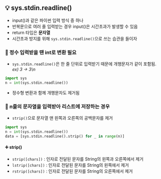 ## 💡 sys.stdin.readline()
+ input()과 같은 파이썬 입력 방식 중 하나
+ 반복문으로 여러 줄 입력받는 경우 input()은 시간초과가 발생할 수 있음
+ return 타입은 __문자열__
+ 시간초과 방지를 위해 ```sys.stdin.readline()```으로 쓰는 습관을 들이자

### 📌 정수 입력받을 땐 int로 변환 필요
+ ```sys.stdin.readline()```은 한 줄 단위로 입력받기 때문에 개행문자가 같이 포함됨. _ex) 3 -> 3\n_
```python
import sys
n = int(sys.stdin.readline())
```
+ 정수형 변환과 함께 개행문자도 제거됨

### 📌 n줄의 문자열을 입력받아 리스트에 저장하는 경우
+ ```strip()```으로 문자열 맨 왼쪽과 오른쪽의 공백문자를 제거
```python
import sys
n = int(sys.stdin.readline())
data = [sys.stdin.readline().strip() for _ in range(n)]
```

#### ➕ strip()
+ ```strip([chars])``` : 인자로 전달된 문자를 String의 왼쪽과 오른쪽에서 제거
+ ```lstrip([chars])``` : 인자로 전달된 문자를 String의 왼쪽에서 제거
+ ```rstrip([chars])``` : 인자로 전달된 문자를 String의 오른쪽에서 제거

